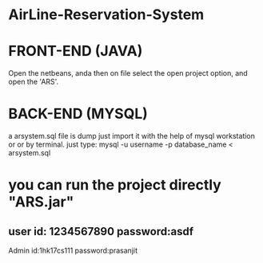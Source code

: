 # AirLine-Reservation-System
# FRONT-END (JAVA)
Open the netbeans, anda
then on file select the open project option, and
open the 'ARS'.
# BACK-END (MYSQL)
a arsystem.sql file is dump just import it with the help of mysql workstation or
or by terminal.
just type: mysql -u username -p database_name < arsystem.sql
# you can run the project directly "ARS.jar"
user id: 1234567890
password:asdf
--------------------------------
Admin id:1hk17cs111
password:prasanjit
